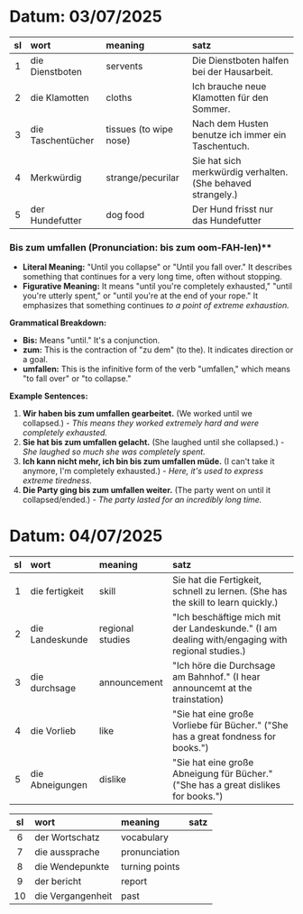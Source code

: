 # Datum: 03/07/2025

|sl| wort| meaning| satz|
|:--:|:--|:--|:--|
|1| die Dienstboten|servents| Die Dienstboten halfen bei der Hausarbeit.|
|2| die Klamotten| cloths| Ich brauche neue Klamotten für den Sommer.|
|3|die Taschentücher| tissues (to wipe nose)| Nach dem Husten benutze ich immer ein Taschentuch.|
|4| Merkwürdig| strange/pecurilar| Sie hat sich merkwürdig verhalten. (She behaved strangely.)|
|5| der Hundefutter| dog food| Der Hund frisst nur das Hundefutter|


### Bis zum umfallen (Pronunciation: bis zum oom-FAH-len)**

* **Literal Meaning:** "Until you collapse" or "Until you fall over."  It describes something that continues for a very long time, often without stopping.
* **Figurative Meaning:**  It means "until you're completely exhausted," "until you're utterly spent," or "until you're at the end of your rope." It emphasizes that something continues *to a point of extreme exhaustion.*

**Grammatical Breakdown:**

* **Bis:**  Means "until."  It's a conjunction.
* **zum:**  This is the contraction of "zu dem" (to the).  It indicates direction or a goal.
* **umfallen:**  This is the infinitive form of the verb "umfallen," which means "to fall over" or "to collapse."

**Example Sentences:**

1.  **Wir haben bis zum umfallen gearbeitet.** (We worked until we collapsed.) - *This means they worked extremely hard and were completely exhausted.*
2.  **Sie hat bis zum umfallen gelacht.** (She laughed until she collapsed.) - *She laughed so much she was completely spent.*
3.  **Ich kann nicht mehr, ich bin bis zum umfallen müde.** (I can't take it anymore, I'm completely exhausted.) - *Here, it's used to express extreme tiredness.*
4.  **Die Party ging bis zum umfallen weiter.** (The party went on until it collapsed/ended.) - *The party lasted for an incredibly long time.*


# Datum: 04/07/2025

|sl| wort| meaning| satz|
|:--:|:--|:--|:--|
|1| die fertigkeit | skill| Sie hat die Fertigkeit, schnell zu lernen. (She has the skill to learn quickly.) |
|2|  die Landeskunde | regional studies | "Ich beschäftige mich mit der Landeskunde." (I am dealing with/engaging with regional studies.) |
|3|  die durchsage| announcement| "Ich höre die Durchsage am Bahnhof." (I hear announcemt at the trainstation)|
|4| die Vorlieb | like | "Sie hat eine große Vorliebe für Bücher." ("She has a great fondness for books.")|
|5| die Abneigungen | dislike| "Sie hat eine große Abneigung für Bücher."  ("She has a great dislikes for books.")|




|sl| wort| meaning| satz|
|:--:|:--|:--|:--|
|6| der Wortschatz| vocabulary| |
|7| die aussprache| pronunciation| |
|8| die Wendepunkte| turning points | |
|9| der bericht| report | |
|10| die Vergangenheit| past| |
